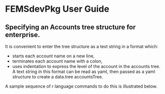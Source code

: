 # FEMSdevPkg User Guide
## Specifying an Accounts tree structure for enterprise. 
It is convenient to enter the tree structure as a text string in a format which:
* starts each account name  on a new line,
* terminates each account name with a colon,
* uses indentation to express the level of the account in the accounts tree.
A text string in this format can be read as yaml, then passed as a yaml structure
to create a data.tree accountsTree. 

A sample sequence of r language commands to do this is illustrated below. 
